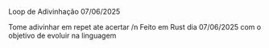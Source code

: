 Loop de Adivinhação 07/06/2025

Tome adivinhar em repet ate acertar /n
Feito em Rust dia 07/06/2025 com o objetivo de evoluir na linguagem
